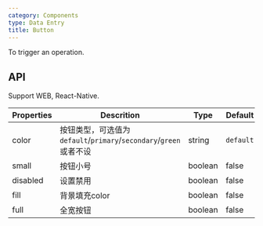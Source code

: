 ```yaml
---
category: Components
type: Data Entry
title: Button
---
```


To trigger an operation.


## API

Support WEB, React-Native.

| Properties | Descrition | Type | Default |
| -----------|------------|------|-------- |
| color    | 按钮类型，可选值为`default`/`primary`/`secondary`/`green`或者不设  |   string   |   `default`  |
| small    | 按钮小号 | boolean | false|
| disabled   | 设置禁用  | boolean |    false  |
| fill    | 背景填充color |   boolean  | false |
| full    | 全宽按钮  | boolean |   false  |
